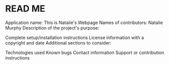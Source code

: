 # READ ME 
Application name: 
This is Natalie's Webpage
Names of contributors: 
Natalie Murphy 
Description of the project's purpose:


Complete setup/installation instructions
License information with a copyright and date
Additional sections to consider:

Technologies used
Known bugs
Contact information
Support or contribution instructions